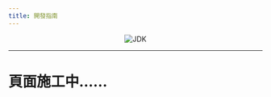 ```yaml
---
title: 開發指南
---
```


<p align="center">
<img alt="JDK" src="/logo.png"/>
</p>

------------------------------

# 頁面施工中……
